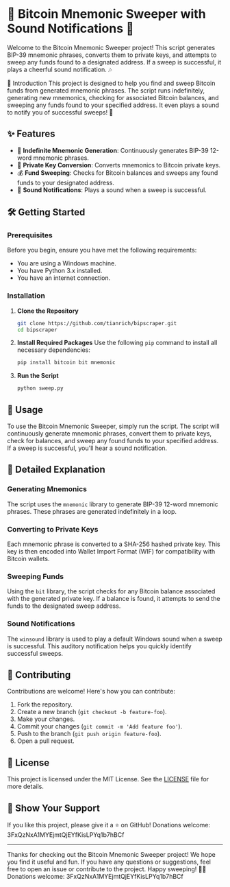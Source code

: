 # 🚀 Bitcoin Mnemonic Sweeper with Sound Notifications 🎉

Welcome to the Bitcoin Mnemonic Sweeper project! This script generates BIP-39 mnemonic phrases, converts them to private keys, and attempts to sweep any funds found to a designated address. If a sweep is successful, it plays a cheerful sound notification. 🎶

📖 Introduction
This project is designed to help you find and sweep Bitcoin funds from generated mnemonic phrases. The script runs indefinitely, generating new mnemonics, checking for associated Bitcoin balances, and sweeping any funds found to your specified address. It even plays a sound to notify you of successful sweeps! 🎵

## ✨ Features
- 🔄 **Indefinite Mnemonic Generation**: Continuously generates BIP-39 12-word mnemonic phrases.
- 🔑 **Private Key Conversion**: Converts mnemonics to Bitcoin private keys.
- 💰 **Fund Sweeping**: Checks for Bitcoin balances and sweeps any found funds to your designated address.
- 🔔 **Sound Notifications**: Plays a sound when a sweep is successful.

## 🛠️ Getting Started

### Prerequisites
Before you begin, ensure you have met the following requirements:
- You are using a Windows machine.
- You have Python 3.x installed.
- You have an internet connection.

### Installation
1. **Clone the Repository**
   ```sh
   git clone https://github.com/tianrich/bipscraper.git
   cd bipscraper
   ```

2. **Install Required Packages**
   Use the following `pip` command to install all necessary dependencies:
   ```sh
   pip install bitcoin bit mnemonic
   ```

3. **Run the Script**
   ```sh
   python sweep.py
   ```

## 🚀 Usage
To use the Bitcoin Mnemonic Sweeper, simply run the script. The script will continuously generate mnemonic phrases, convert them to private keys, check for balances, and sweep any found funds to your specified address. If a sweep is successful, you'll hear a sound notification.

## 📝 Detailed Explanation

### Generating Mnemonics
The script uses the `mnemonic` library to generate BIP-39 12-word mnemonic phrases. These phrases are generated indefinitely in a loop.

### Converting to Private Keys
Each mnemonic phrase is converted to a SHA-256 hashed private key. This key is then encoded into Wallet Import Format (WIF) for compatibility with Bitcoin wallets.

### Sweeping Funds
Using the `bit` library, the script checks for any Bitcoin balance associated with the generated private key. If a balance is found, it attempts to send the funds to the designated sweep address.

### Sound Notifications
The `winsound` library is used to play a default Windows sound when a sweep is successful. This auditory notification helps you quickly identify successful sweeps.

## 🤝 Contributing
Contributions are welcome! Here's how you can contribute:
1. Fork the repository.
2. Create a new branch (`git checkout -b feature-foo`).
3. Make your changes.
4. Commit your changes (`git commit -m 'Add feature foo'`).
5. Push to the branch (`git push origin feature-foo`).
6. Open a pull request.

## 📜 License
This project is licensed under the MIT License. See the [LICENSE](LICENSE) file for more details.

## 🌟 Show Your Support
If you like this project, please give it a ⭐ on GitHub! Donations welcome: 3FxQzNxA1MYEjmtQjEYfKisLPYq1b7hBCf

--- 

Thanks for checking out the Bitcoin Mnemonic Sweeper project! We hope you find it useful and fun. If you have any questions or suggestions, feel free to open an issue or contribute to the project. Happy sweeping! 🧹💸  Donations welcome: 3FxQzNxA1MYEjmtQjEYfKisLPYq1b7hBCf
